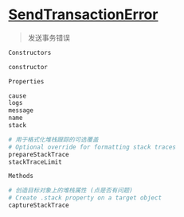 # [SendTransactionError](https://solana-labs.github.io/solana-web3.js/classes/SendTransactionError.html)
> 发送事务错误

```s
Constructors

constructor
```

```s
Properties

cause
logs
message
name
stack

# 用于格式化堆栈跟踪的可选覆盖
# Optional override for formatting stack traces
prepareStackTrace
stackTraceLimit
```

```s
Methods

# 创造目标对象上的堆栈属性 (点是否有问题)
# Create .stack property on a target object
captureStackTrace
```